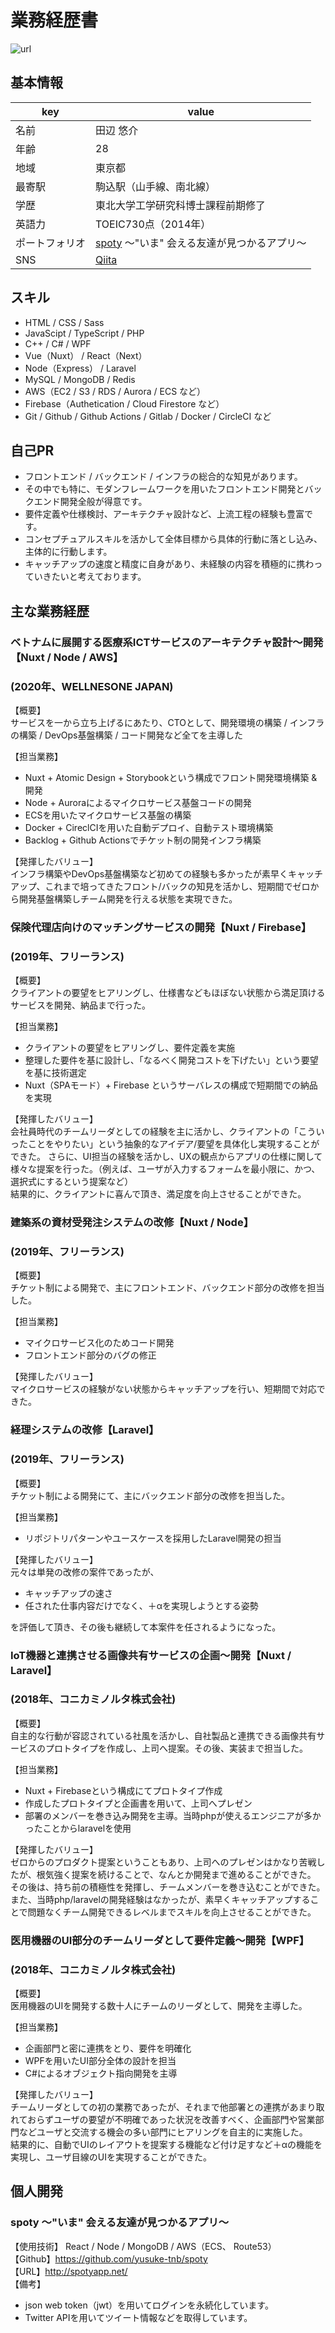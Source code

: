 # 業務経歴書

![url](https://github.com/yusuke-tnb/cv/blob/image/IMG_0048.PNG)

## 基本情報

|key|value|
|----|----|
|名前|田辺 悠介|
|年齢|28|
|地域|東京都|
|最寄駅|駒込駅（山手線、南北線）|
|学歴|東北大学工学研究科博士課程前期修了|
|英語力|TOEIC730点（2014年）|
|ポートフォリオ|[spoty](http://spotyapp.net) 〜"いま" 会える友達が見つかるアプリ〜 |
|SNS|[Qiita](https://qiita.com/yusuke_1011) |

## スキル

- HTML / CSS / Sass
- JavaScipt / TypeScript / PHP
- C++ / C# / WPF
- Vue（Nuxt） / React（Next）
- Node（Express） / Laravel
- MySQL / MongoDB / Redis
- AWS（EC2 / S3 / RDS / Aurora / ECS など）
- Firebase（Authetication / Cloud Firestore など）
- Git / Github / Github Actions / Gitlab / Docker / CircleCI など

## 自己PR

- フロントエンド / バックエンド / インフラの総合的な知見があります。
- その中でも特に、モダンフレームワークを用いたフロントエンド開発とバックエンド開発全般が得意です。
- 要件定義や仕様検討、アーキテクチャ設計など、上流工程の経験も豊富です。
- コンセプチュアルスキルを活かして全体目標から具体的行動に落とし込み、主体的に行動します。
- キャッチアップの速度と精度に自身があり、未経験の内容を積極的に携わっていきたいと考えております。

## 主な業務経歴

### ベトナムに展開する医療系ICTサービスのアーキテクチャ設計〜開発【Nuxt / Node / AWS】  
### (2020年、WELLNESONE JAPAN)

【概要】  
サービスを一から立ち上げるにあたり、CTOとして、開発環境の構築 / インフラの構築 / DevOps基盤構築 / コード開発など全てを主導した

【担当業務】
- Nuxt + Atomic Design + Storybookという構成でフロント開発環境構築 & 開発
- Node + Auroraによるマイクロサービス基盤コードの開発
- ECSを用いたマイクロサービス基盤の構築
- Docker + CireclCIを用いた自動デプロイ、自動テスト環境構築
- Backlog + Github Actionsでチケット制の開発インフラ構築

【発揮したバリュー】  
インフラ構築やDevOps基盤構築など初めての経験も多かったが素早くキャッチアップ、これまで培ってきたフロント/バックの知見を活かし、短期間でゼロから開発基盤構築しチーム開発を行える状態を実現できた。

### 保険代理店向けのマッチングサービスの開発【Nuxt / Firebase】  
### (2019年、フリーランス)

【概要】  
クライアントの要望をヒアリングし、仕様書などもほぼない状態から満足頂けるサービスを開発、納品まで行った。

【担当業務】
- クライアントの要望をヒアリングし、要件定義を実施
- 整理した要件を基に設計し、「なるべく開発コストを下げたい」という要望を基に技術選定
- Nuxt（SPAモード）+ Firebase というサーバレスの構成で短期間での納品を実現

【発揮したバリュー】  
会社員時代のチームリーダとしての経験を主に活かし、クライアントの「こういったことをやりたい」という抽象的なアイデア/要望を具体化し実現することができた。
さらに、UI担当の経験を活かし、UXの観点からアプリの仕様に関して様々な提案を行った。（例えば、ユーザが入力するフォームを最小限に、かつ、選択式にするという提案など）  
結果的に、クライアントに喜んで頂き、満足度を向上させることができた。

### 建築系の資材受発注システムの改修【Nuxt / Node】  
### (2019年、フリーランス)

【概要】  
チケット制による開発で、主にフロントエンド、バックエンド部分の改修を担当した。

【担当業務】
- マイクロサービス化のためコード開発
- フロントエンド部分のバグの修正

【発揮したバリュー】  
マイクロサービスの経験がない状態からキャッチアップを行い、短期間で対応できた。

### 経理システムの改修【Laravel】  
### (2019年、フリーランス)

【概要】  
チケット制による開発にて、主にバックエンド部分の改修を担当した。

【担当業務】
- リポジトリパターンやユースケースを採用したLaravel開発の担当

【発揮したバリュー】  
元々は単発の改修の案件であったが、
- キャッチアップの速さ
- 任された仕事内容だけでなく、＋αを実現しようとする姿勢

を評価して頂き、その後も継続して本案件を任されるようになった。

### IoT機器と連携させる画像共有サービスの企画〜開発【Nuxt / Laravel】  
### (2018年、コニカミノルタ株式会社)

【概要】  
自主的な行動が容認されている社風を活かし、自社製品と連携できる画像共有サービスのプロトタイプを作成し、上司へ提案。その後、実装まで担当した。

【担当業務】
- Nuxt + Firebaseという構成にてプロトタイプ作成
- 作成したプロトタイプと企画書を用いて、上司へプレゼン
- 部署のメンバーを巻き込み開発を主導。当時phpが使えるエンジニアが多かったことからlaravelを使用

【発揮したバリュー】  
ゼロからのプロダクト提案ということもあり、上司へのプレゼンはかなり苦戦したが、根気強く提案を続けることで、なんとか開発まで進めることができた。  
その後は、持ち前の積極性を発揮し、チームメンバーを巻き込むことができた。  
また、当時php/laravelの開発経験はなかったが、素早くキャッチアップすることで問題なくチーム開発できるレベルまでスキルを向上させることができた。

### 医用機器のUI部分のチームリーダとして要件定義〜開発【WPF】  
### (2018年、コニカミノルタ株式会社)

【概要】  
医用機器のUIを開発する数十人にチームのリーダとして、開発を主導した。

【担当業務】
- 企画部門と密に連携をとり、要件を明確化
- WPFを用いたUI部分全体の設計を担当
- C#によるオブジェクト指向開発を主導

【発揮したバリュー】  
チームリーダとしての初の業務であったが、それまで他部署との連携があまり取れておらずユーザの要望が不明確であった状況を改善すべく、企画部門や営業部門などユーザと交流する機会の多い部門にヒアリングを自主的に実施した。  
結果的に、自動でUIのレイアウトを提案する機能など付け足すなど＋αの機能を実現し、ユーザ目線のUIを実現することができた。 

## 個人開発

### spoty 〜"いま" 会える友達が見つかるアプリ〜 

【使用技術】  React / Node / MongoDB / AWS（ECS、 Route53）  
【Github】https://github.com/yusuke-tnb/spoty    
【URL】http://spotyapp.net/  
【備考】
- json web token（jwt）を用いてログインを永続化しています。
- Twitter APIを用いてツイート情報などを取得しています。
